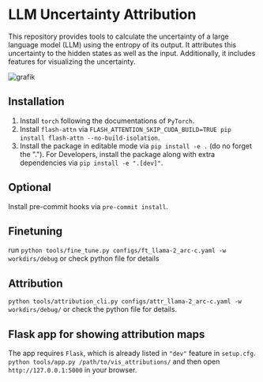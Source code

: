 # LLM Uncertainty Attribution
This repository provides tools to calculate the uncertainty of a large language model (LLM) using the entropy of its output. It attributes this uncertainty to the hidden states as well as the input. Additionally, it includes features for visualizing the uncertainty.

![grafik](https://github.com/finitearth/llm-ua/assets/19229952/39eadabd-2f3e-4c1b-89ad-8ed2355d310d)

## Installation
1. Install `torch` following the documentations of `PyTorch`.
2. Install `flash-attn` via `FLASH_ATTENTION_SKIP_CUDA_BUILD=TRUE pip install flash-attn --no-build-isolation`.
2. Install the package in editable mode via `pip install -e .` (do no forget the "."). For Developers,
install the package along with extra dependencies via `pip install -e ".[dev]"`.

## Optional
Install pre-commit hooks via `pre-commit install`.

## Finetuning
run `python tools/fine_tune.py configs/ft_llama-2_arc-c.yaml -w workdirs/debug` or check python file for details

## Attribution
`python tools/attribution_cli.py configs/attr_llama-2_arc-c.yaml -w workdirs/debug/` or check the python file for details.

## Flask app for showing attribution maps
The app requires `Flask`, which is already listed in `"dev"` feature in `setup.cfg`.
`python tools/app.py /path/to/vis_attributions/`
and then open `http://127.0.0.1:5000` in your browser.


